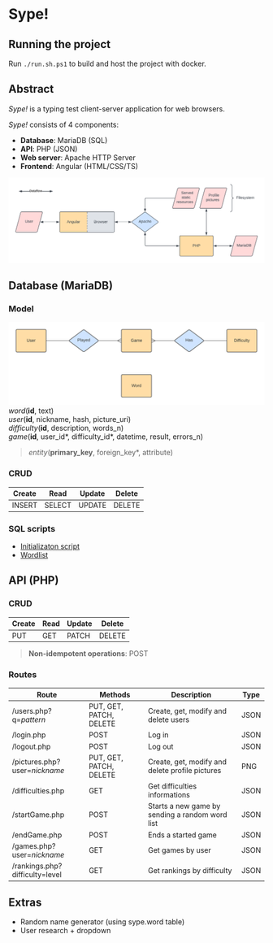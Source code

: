 # Sype!

## Running the project

Run `./run.sh.ps1` to build and host the project with docker.



## Abstract

_Sype!_ is a typing test client-server application for web browsers.

_Sype!_ consists of 4 components:
- **Database**: MariaDB (SQL)
- **API**: PHP (JSON)
- **Web server**: Apache HTTP Server
- **Frontend**: Angular (HTML/CSS/TS)

![ER model](./sype.png)



## Database (MariaDB)

### Model
![ER model](./database.png)
_word_(**id**, text) \
_user_(**id**, nickname, hash, picture_uri) \
_difficulty_(**id**, description, words_n) \
_game_(**id**, user_id*, difficulty_id*, datetime, result, errors_n)
> _entity_(**primary_key**, foreign_key*, attribute)

### CRUD
| Create | Read   | Update | Delete |
|--------|--------|--------|--------|
| INSERT | SELECT | UPDATE | DELETE |

### SQL scripts
- [Initializaton script](./src/database/sype.sql)
- [Wordlist](./src/database/words.sql)



## API (PHP)

### CRUD
| Create | Read | Update | Delete |
|--------|------|--------|--------|
| PUT    | GET  | PATCH  | DELETE |
> **Non-idempotent operations**: POST

### Routes
| Route                          | Methods                 | Description                                     | Type |
|--------------------------------|-------------------------|-------------------------------------------------|------|
| /users.php?q=_pattern_         | PUT, GET, PATCH, DELETE | Create, get, modify and delete users            | JSON |
| /login.php                     | POST                    | Log in                                          | JSON |
| /logout.php                    | POST                    | Log out                                         | JSON |
| /pictures.php?user=_nickname_  | PUT, GET, PATCH, DELETE | Create, get, modify and delete profile pictures | PNG  |
| /difficulties.php              | GET                     | Get difficulties informations                   | JSON |
| /startGame.php                 | POST                    | Starts a new game by sending a random word list | JSON |
| /endGame.php                   | POST                    | Ends a started game                             | JSON |
| /games.php?user=_nickname_     | GET                     | Get games by user                               | JSON |
| /rankings.php?difficulty=level | GET                     | Get rankings by difficulty                      | JSON |



## Extras

- Random name generator (using sype.word table)
- User research + dropdown

